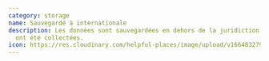 ```yaml
---
category: storage
name: Sauvegardé à internationale
description: Les données sont sauvegardées en dehors de la juridiction où elles
  ont été collectées.
icon: https://res.cloudinary.com/helpful-places/image/upload/v1664832797/dtpr-icons/storage/cloud_gvkk5g.svg
---
```

